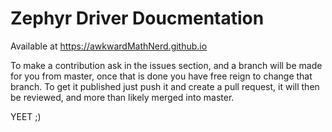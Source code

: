 # Zephyr Driver Doucmentation
Available at https://awkwardMathNerd.github.io  

To make a contribution ask in the issues section, and a branch will be made for you from master, once that is done you have free reign to change that branch. To get it published just push it and create a pull request, it will then be reviewed, and more than likely merged into master.  

YEET ;)
